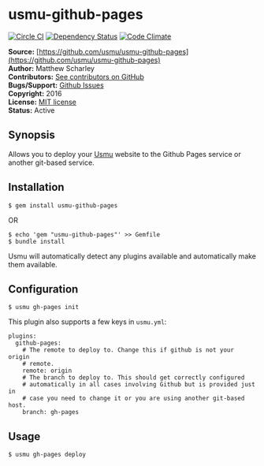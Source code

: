 # usmu-github-pages

[![Circle CI](https://circleci.com/gh/usmu/usmu-github-pages/tree/master.svg?style=svg)](https://circleci.com/gh/usmu/usmu-github-pages/tree/master)
[![Dependency Status](https://gemnasium.com/usmu/usmu-github-pages.svg)](https://gemnasium.com/usmu/usmu-github-pages)
[![Code Climate](https://codeclimate.com/github/usmu/usmu-github-pages/badges/gpa.svg)](https://codeclimate.com/github/usmu/usmu-github-pages)

**Source:** [https://github.com/usmu/usmu-github-pages](https://github.com/usmu/usmu-github-pages)  
**Author:** Matthew Scharley  
**Contributors:** [See contributors on GitHub][gh-contrib]  
**Bugs/Support:** [Github Issues][gh-issues]  
**Copyright:** 2016  
**License:** [MIT license][license]  
**Status:** Active

## Synopsis

Allows you to deploy your [Usmu][usmu] website to the Github Pages service or another git-based service.

## Installation

    $ gem install usmu-github-pages

OR

    $ echo 'gem "usmu-github-pages"' >> Gemfile
    $ bundle install

Usmu will automatically detect any plugins available and automatically make them available.

## Configuration

    $ usmu gh-pages init

This plugin also supports a few keys in `usmu.yml`:

    plugins:
      github-pages:
        # The remote to deploy to. Change this if github is not your origin
        # remote.
        remote: origin
        # The branch to deploy to. This should get correctly configured
        # automatically in all cases involving Github but is provided just in
        # case you need to change it or you are using another git-based host.
        branch: gh-pages

## Usage

    $ usmu gh-pages deploy

  [gh-contrib]: https://github.com/usmu/usmu-github-pages/graphs/contributors
  [gh-issues]: https://github.com/usmu/usmu-github-pages/issues
  [license]: https://github.com/usmu/usmu-github-pages/blob/master/LICENSE.md
  [usmu]: https://github.com/usmu/usmu
